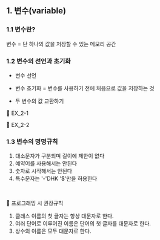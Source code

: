 ## 1. 변수(variable)

### 1.1 변수란?


변수 = 단 하나의 값을 저장할 수 있는 메모리 공간



### 1.2 변수의 선언과 초기화

- 변수 선언
- 변수 초기화 = 변수를 사용하기 전에 처음으로 값을 저장하는 것

- 두 변수의 값 교환하기

📝 EX_2-1

📝 EX_2-2

### 1.3 변수의 명명규칙

 1. 대소문자가 구분되며 길이에 제한이 없다
 2. 예약어를 사용해서는 안된다
 3. 숫자로 시작해서는 안된다
 4. 특수문자는 '-'DHK '$'만을 허용한다   
    
<br/>

📌 프로그래밍 시 권장규칙

1. 클래스 이름의 첫 글자는 항상 대문자로 한다.
2. 여러 단어로 이루어진 이름은 단어의 첫 글자를 대문자로 한다.
3. 상수의 이름은 모두 대문자로 한다.
